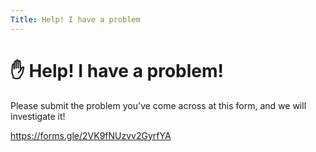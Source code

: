 ```yaml
---
Title: Help! I have a problem
---
```


# ✋ Help! I have a problem!

Please submit the problem you've come across at this form, and we will investigate it!

https://forms.gle/2VK9fNUzvv2GyrfYA
